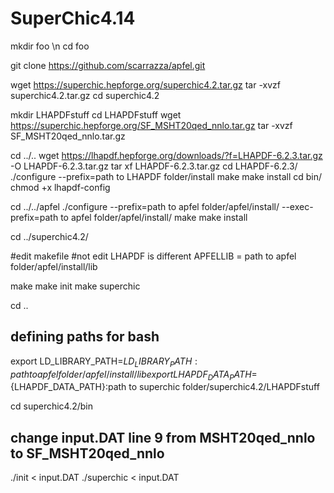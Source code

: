 # SuperChic4.14

mkdir foo \n
cd foo

git clone https://github.com/scarrazza/apfel.git

wget https://superchic.hepforge.org/superchic4.2.tar.gz
tar -xvzf superchic4.2.tar.gz
cd superchic4.2

mkdir LHAPDFstuff
cd LHAPDFstuff
wget https://superchic.hepforge.org/SF_MSHT20qed_nnlo.tar.gz
tar -xvzf SF_MSHT20qed_nnlo.tar.gz

cd ../..
wget https://lhapdf.hepforge.org/downloads/?f=LHAPDF-6.2.3.tar.gz -O LHAPDF-6.2.3.tar.gz
tar xf LHAPDF-6.2.3.tar.gz
cd LHAPDF-6.2.3/
./configure --prefix=path to LHAPDF folder/install
make
make install
cd bin/
chmod +x lhapdf-config

cd ../../apfel
./configure --prefix=path to apfel folder/apfel/install/ --exec-prefix=path to apfel folder/apfel/install/
make 
make install

cd ../superchic4.2/

#edit makefile
#not edit LHAPDF is different
APFELLIB = path to apfel folder/apfel/install/lib

make 
make init
make superchic

cd .. 

## defining paths for bash
export LD_LIBRARY_PATH=${LD_LIBRARY_PATH}:path to apfel folder/apfel/install/lib
export LHAPDF_DATA_PATH=${LHAPDF_DATA_PATH}:path to superchic folder/superchic4.2/LHAPDFstuff

cd superchic4.2/bin

## change input.DAT line 9 from MSHT20qed_nnlo to SF_MSHT20qed_nnlo

./init < input.DAT
./superchic < input.DAT

